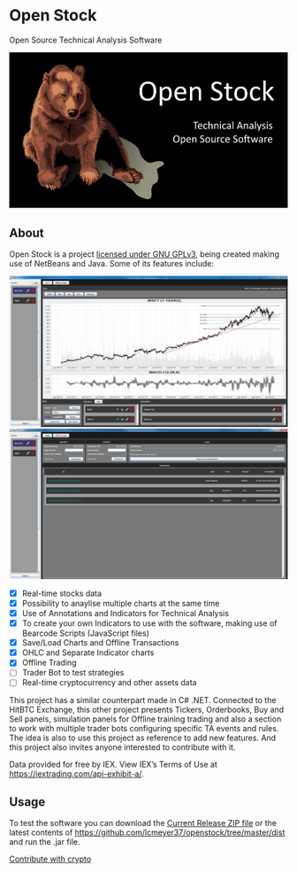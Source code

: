 # Open Stock
Open Source Technical Analysis Software

![1.0a](sblogo.png)

## About
Open Stock is a project [licensed under GNU GPLv3](https://github.com/lcmeyer37/openstock/blob/master/LICENSE), being created making use of NetBeans and Java. Some of its features include:

![Chart](example1.jpg)
![Offline Trader](example2.jpg)

- [x] Real-time stocks data
- [x] Possibility to anaylise multiple charts at the same time
- [x] Use of Annotations and Indicators for Technical Analysis
- [x] To create your own Indicators to use with the software, making use of Bearcode Scripts (JavaScript files)
- [x] Save/Load Charts and Offline Transactions
- [x] OHLC and Separate Indicator charts
- [x] Offline Trading
- [ ] Trader Bot to test strategies
- [ ] Real-time cryptocurrency and other assets data

This project has a similar counterpart made in C# .NET. Connected to the HitBTC Exchange, this other project presents Tickers, Orderbooks, Buy and Sell panels, simulation panels for Offline training trading and also a section to work with multiple trader bots configuring specific TA events and rules. The idea is also to use this project as reference to add new features. And this project also invites anyone interested to contribute with it.

Data provided for free by IEX. View IEX’s Terms of Use at https://iextrading.com/api-exhibit-a/.

## Usage
To test the software you can download the [Current Release ZIP file](https://github.com/lcmeyer37/openstock/releases) or the latest contents of https://github.com/lcmeyer37/openstock/tree/master/dist and run the .jar file.

[Contribute with crypto](https://commerce.coinbase.com/checkout/4f5a0777-1d17-4a96-90e6-9a2d6046a08b)
